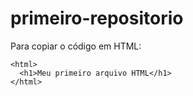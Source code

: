 # primeiro-repositorio

Para copiar o código em HTML:
```
<html>
  <h1>Meu primeiro arquivo HTML</h1>
</html>
``` 
